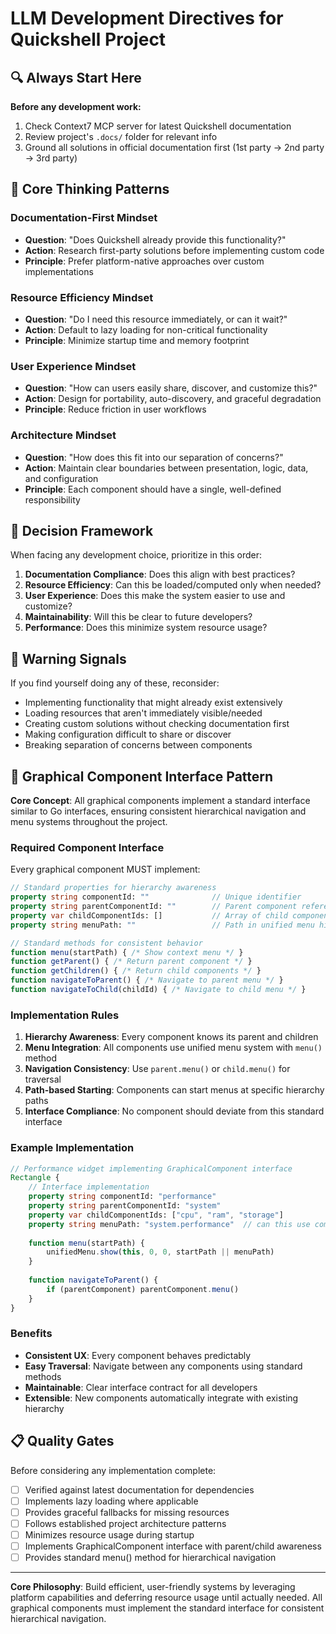 # LLM Development Directives for Quickshell Project

## 🔍 Always Start Here

**Before any development work:**
1. Check Context7 MCP server for latest Quickshell documentation
2. Review project's `.docs/` folder for relevant info
3. Ground all solutions in official documentation first (1st party -> 2nd party -> 3rd party)

## 🧠 Core Thinking Patterns

### Documentation-First Mindset
- **Question**: "Does Quickshell already provide this functionality?"
- **Action**: Research first-party solutions before implementing custom code
- **Principle**: Prefer platform-native approaches over custom implementations

### Resource Efficiency Mindset  
- **Question**: "Do I need this resource immediately, or can it wait?"
- **Action**: Default to lazy loading for non-critical functionality
- **Principle**: Minimize startup time and memory footprint

### User Experience Mindset
- **Question**: "How can users easily share, discover, and customize this?"
- **Action**: Design for portability, auto-discovery, and graceful degradation
- **Principle**: Reduce friction in user workflows

### Architecture Mindset
- **Question**: "How does this fit into our separation of concerns?"
- **Action**: Maintain clear boundaries between presentation, logic, data, and configuration
- **Principle**: Each component should have a single, well-defined responsibility

## 🎯 Decision Framework

When facing any development choice, prioritize in this order:

1. **Documentation Compliance**: Does this align with best practices?
2. **Resource Efficiency**: Can this be loaded/computed only when needed?
3. **User Experience**: Does this make the system easier to use and customize?
4. **Maintainability**: Will this be clear to future developers?
5. **Performance**: Does this minimize system resource usage?

## 🚫 Warning Signals

If you find yourself doing any of these, reconsider:
- Implementing functionality that might already exist extensively
- Loading resources that aren't immediately visible/needed
- Creating custom solutions without checking documentation first
- Making configuration difficult to share or discover
- Breaking separation of concerns between components

## 🧩 Graphical Component Interface Pattern

**Core Concept**: All graphical components implement a standard interface similar to Go interfaces, ensuring consistent hierarchical navigation and menu systems throughout the project.

### Required Component Interface

Every graphical component MUST implement:

```qml
// Standard properties for hierarchy awareness
property string componentId: ""              // Unique identifier
property string parentComponentId: ""        // Parent component reference  
property var childComponentIds: []           // Array of child component IDs
property string menuPath: ""                 // Path in unified menu hierarchy

// Standard methods for consistent behavior
function menu(startPath) { /* Show context menu */ }
function getParent() { /* Return parent component */ }
function getChildren() { /* Return child components */ }
function navigateToParent() { /* Navigate to parent menu */ }
function navigateToChild(childId) { /* Navigate to child menu */ }
```

### Implementation Rules

1. **Hierarchy Awareness**: Every component knows its parent and children
2. **Menu Integration**: All components use unified menu system with `menu()` method
3. **Navigation Consistency**: Use `parent.menu()` or `child.menu()` for traversal
4. **Path-based Starting**: Components can start menus at specific hierarchy paths
5. **Interface Compliance**: No component should deviate from this standard interface

### Example Implementation

```qml
// Performance widget implementing GraphicalComponent interface
Rectangle {
    // Interface implementation
    property string componentId: "performance"
    property string parentComponentId: "system"
    property var childComponentIds: ["cpu", "ram", "storage"]
    property string menuPath: "system.performance"  // can this use componentId and parentComponentId to dynamically create instead? Maybe this should be a function call (getter) instead.
    
    function menu(startPath) {
        unifiedMenu.show(this, 0, 0, startPath || menuPath)
    }
    
    function navigateToParent() {
        if (parentComponent) parentComponent.menu()
    }
}
```

### Benefits

- **Consistent UX**: Every component behaves predictably
- **Easy Traversal**: Navigate between any components using standard methods
- **Maintainable**: Clear interface contract for all developers
- **Extensible**: New components automatically integrate with existing hierarchy

## 📋 Quality Gates

Before considering any implementation complete:
- [ ] Verified against latest documentation for dependencies
- [ ] Implements lazy loading where applicable
- [ ] Provides graceful fallbacks for missing resources
- [ ] Follows established project architecture patterns
- [ ] Minimizes resource usage during startup
- [ ] Implements GraphicalComponent interface with parent/child awareness
- [ ] Provides standard menu() method for hierarchical navigation

---

**Core Philosophy**: Build efficient, user-friendly systems by leveraging platform capabilities and deferring resource usage until actually needed. All graphical components must implement the standard interface for consistent hierarchical navigation.